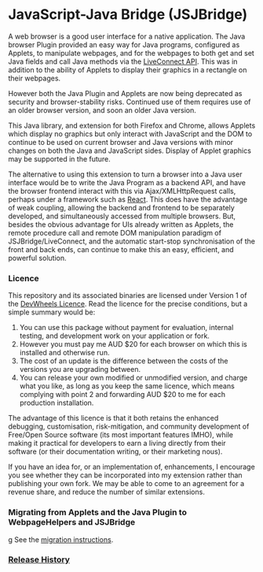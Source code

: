 # JavaScript-Java Bridge (JSJBridge)

A web browser is a good user interface for a native application. The Java browser Plugin provided an easy way for Java programs, configured as Applets, to manipulate webpages, and for the webpages to both get and set Java fields and call Java methods via the [LiveConnect API](https://www.oracle.com/technetwork/java/javase/overview/liveconnect-docs-349790.html). This was in addition to the ability of Applets to display their graphics in a rectangle on their webpages.

However both the Java Plugin and Applets are now being deprecated as security and browser-stability risks. Continued use of them requires use of an older browser version, and soon an older Java version.

This Java library, and extension for both Firefox and Chrome, allows Applets which display no graphics but only interact with JavaScript and the DOM to continue to be used on current browser and Java versions with minor changes on both the Java and JavaScript sides. Display of Applet graphics may be supported in the future.

The alternative to using this extension to turn a browser into a Java user interface would be to write the Java Program as a backend API, and have the browser frontend interact with this via Ajax/XMLHttpRequest calls, perhaps under a framework such as [React](https://reactjs.org/). This does have the advantage of weak coupling, allowing the backend and frontend to be separately developed, and simultaneously accessed from multiple browsers. But, besides the obvious advantage for UIs already written as Applets, the remote procedure call and remote DOM manipulation paradigm of JSJBridge/LiveConnect, and the automatic start-stop synchronisation of the front and back ends, can continue to make this an easy, efficient, and powerful solution.

### Licence

This repository and its associated binaries are licensed under Version 1 of the [DevWheels Licence](https://devwheels.com). Read the licence for the precise conditions, but a simple summary would be:

1. You can use this package without payment for evaluation, internal testing, and development work on your application or fork.
2. However you must pay me AUD $20 for each browser on which this is installed and otherwise run.
3. The cost of an update is the difference between the costs of the versions you are upgrading between.
4. You can release your own modified or unmodified version, and charge what you like, as long as you keep the same licence, which means complying with point 2 and forwarding AUD $20 to me for each production installation.
  
The advantage of this licence is that it both retains the enhanced debugging, customisation, risk-mitigation, and community development of Free/Open Source software (its most important features IMHO), while making it practical for developers to earn a living directly from their software (or their documentation writing, or their marketing nous).

If you have an idea for, or an implementation of, enhancements, I encourage you see whether they can be incorporated into my extension rather than publishing your own fork. We may be able to come to an agreement for a revenue share, and reduce the number of similar extensions.
  
### Migrating from Applets and the Java Plugin to WebpageHelpers and JSJBridge
g
See the [migration instructions](MigrationInstructions.md).

### [Release History](https://advancedcontrols.com.au/jsjbridge/releases.html)
